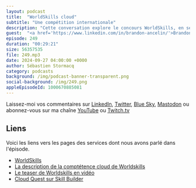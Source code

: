 ```yaml
---
layout: podcast
title:  "WorldSkills cloud"
subtitle: "Une compétition internationale"
description: "Cette conversation explore le concours WorldSkills, en se concentrant particulièrement sur le secteur du cloud. Seb, l'animateur, présente Jonathan Bruneau et Brandon Ancelin, qui partagent leurs expériences et leurs connaissances sur le concours. Ils discutent de l'histoire de WorldSkills, du rôle d'AWS, de la structure du concours et des compétences nécessaires pour réussir. Jonathan partage son parcours personnel, sa préparation et les défis techniques qu'il a rencontrés lors du concours. La conversation met en évidence les opportunités que WorldSkills offre aux jeunes professionnels de l'industrie du cloud et se conclut par un encouragement pour les futurs participants."
guest:  "<a href='https://www.linkedin.com/in/brandon-ancelin/'>Brandon Ancelin</a>, consultant cloud, Devoteam et <a href='https://www.linkedin.com/in/brandon-ancelin/'>Jonathan Bruneau</a>, compétiteur cloud de WorldSkills France 2024."
episode: 249
duration: "00:29:21" 
size: 56357535
file: 249.mp3
date: 2024-09-27 04:00:00 +0000
author: Sébastien Stormacq
category: podcasts
background: /img/podcast-banner-transparent.png
social-background: /img/249.png
appleEpisodeId: 1000670885081
---
```


Laissez-moi vos commentaires sur [LinkedIn](https://www.linkedin.com/in/sebastienstormacq/), [Twitter](https://twitter.com/sebsto), [Blue Sky](https://bsky.app/profile/sebsto.bsky.social), [Mastodon](https://awscommunity.social/@sebsto) ou abonnez-vous sur ma chaîne [YouTube](https://www.youtube.com/sebsto) ou [Twitch.tv](https://www.twitch.tv/sebAWS)

## Liens

Voici les liens vers les pages des services dont nous avons parlé dans l'épisode.

- [WorldSkills](https://worldskills.org/)
- [La description de la comptétence cloud de Worldskills](https://worldskills.org/skills/id/545/)
- [Le teaser de Worldskills en vidéo](https://www.youtube.com/watch?v=h8tc_ck4T3k)
- [Cloud Quest sur Skill Builder](https://aws.amazon.com/training/digital/aws-cloud-quest/)